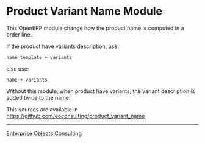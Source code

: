 Product Variant Name Module
===========================

This OpenERP module change how the product name is computed in a order line.

If the product have variants description, use:

    name_template + variants

else use:

    name + variants

Without this module, when product have variants, the variant description
is added twice to the name.

This sources are available in https://github.com/eoconsulting/product_variant_name

__________

[Enterprise Objects Consulting](http://www.eoconsulting.com.ar)
